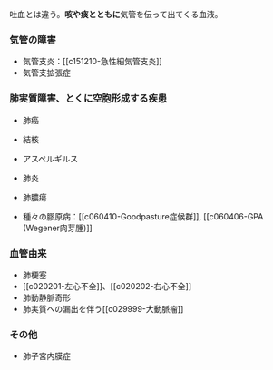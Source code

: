 吐血とは違う。**咳や痰とともに**気管を伝って出てくる血液。

### 気管の障害
- 気管支炎：[[c151210-急性細気管支炎]]
- 気管支拡張症

### 肺実質障害、とくに空胞形成する疾患
- 肺癌
- 結核
- アスペルギルス
- 肺炎
- 肺膿瘍

- 種々の膠原病：[[c060410-Goodpasture症候群]], [[c060406-GPA (Wegener肉芽腫)]]

### 血管由来
- 肺梗塞
- [[c020201-左心不全]]、[[c020202-右心不全]]
- 肺動静脈奇形
- 肺実質への漏出を伴う[[c029999-大動脈瘤]]

### その他
- 肺子宮内膜症